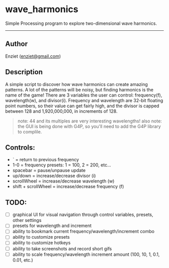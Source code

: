 # wave_harmonics
Simple Processing program to explore two-dimensional wave harmonics.

----
## Author

Enziet (enziet@gmail.com)


## Description

A simple script to discover how wave harmonics can create amazing patterns. A lot of the patterns
will be noisy, but finding harmonics is the name of the game! There are 3 variables the user can control:
frequency(f), wavelength(w), and divisor(i). Frequency and wavelength are 32-bit floating point numbers,
so their value can get fairly high, and the divisor is capped between 128 and 1,920,000,000, in increments
of 128. 

> note: 44 and its multiples are very interesting wavelengths!
> also note: the GUI is being done with G4P, so you'll need to add the G4P library to complile.


## Controls:

- ` = return to previous frequency
- 1-0 = frequency presets: 1 = 100, 2 = 200, etc...
- spacebar = pause/unpause update
- up/down = increase/decrease divisor (i)
- scrollWheel = increase/decrease wavelength (w)
- shift + scrollWheel = increase/decrease frequency (f)


## TODO:

- [ ] graphical UI for visual navigation through control variables, presets, other settings
- [ ] presets for wavelength and increment
- [ ] ability to bookmark current frequency/wavelength/increment combo
- [ ] ability to customize presets
- [ ] ability to customize hotkeys
- [ ] ability to take screenshots and record short gifs
- [ ] ability to scale frequency/wavelength increment amount (100, 10, 1, 0.1, 0.01, etc.)
